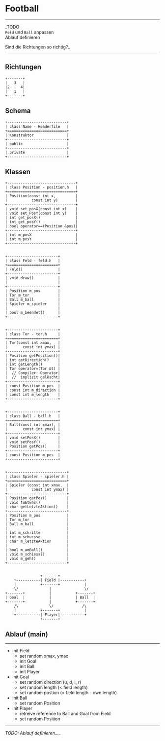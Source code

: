 # Football
---
_TODO:  
`Feld` und `Ball` anpassen  
Ablauf definieren  

Sind die Richtungen so richtig?_

---
## Richtungen
    +-------+
    |   3   |
    |2     4|
    |   1   |
    +-------+


## Schema
    +---------------------------+
    | class Name - Headerfile   |
    +===========================+
    | Konstruktor               |
    +---------------------------+
    | public                    |
    +---------------------------+
    | private                   |
    +---------------------------+


## Klassen

    +-------------------------------+
    | class Position - position.h   |
    +===============================+
    | Position(const int x,         |
    |           const int y)        |
    +-------------------------------+
    | void set_posX(const int x)    |
    | void set_PosY(const int y)    |
    | int get_posX()                |
    | int get_posY()                |
    | bool operator==(Position &pos)|
    +-------------------------------+
    | int m_posX                    |
    | int m_posY                    |
    +-------------------------------+


    +-----------------------+
    | class Feld - feld.h   |
    +=======================+
    | Feld()                |
    +-----------------------+
    | void draw()           |
    |                       |
    +-----------------------+
    | Position m_pos        |
    | Tor m_tor             |
    | Ball m_ball           |
    | Spieler m_spieler     |
    |                       |
    | bool m_beendet()      |
    +-----------------------+


    +-----------------------+
    | class Tor - tor.h     |
    +=======================+
    | Tor(const int xmax,   |
    |       const int ymax) |
    +-----------------------+
    | Position getPosition()|
    | int getDirection()    |
    | int getLength()       |
    | Tor operator=(Tor &t) |
    |  // Compiler: Operator|
    |  //  implizit gelöscht|
    +-----------------------+
    | const Position m_pos  |
    | const int m_direction |  
    | const int m_length    |
    +-----------------------+


    +-----------------------+
    | class Ball - ball.h   |
    +=======================+
    | Ball(const int xmax), |
    |       const int ymax) |
    +-----------------------+
    | void setPosX()        |
    | void setPosY()        |
    | Position getPos()     |
    +-----------------------+
    | const Position m_pos  |
    +-----------------------+


    +---------------------------+
    | class Spieler - spieler.h |
    +===========================+
    | Spieler (const int xmax,  |
    |           const int ymax) |
    +---------------------------+
    | Position getPos()         |
    | void tuEtwas()            |
    | char getLetzteAktion()    |
    +---------------------------+
    | Position m_pos            |
    | Tor m_tor                 |
    | Ball m_ball               |
    |                           |
    | int m_schritte            |
    | int m_schuesse            |
    | char m_letzteAktion       |
    |                           |
    | bool m_amBall()           |
    | void m_schiess()          |
    | void m_geh()              |
    +---------------------------+


                    +-------+
        +-----------| Field |-----------+
        |           +-------+           |
        \/              |               \/         
    +-------+           |           +-------+
    | Goal  |           |           | Ball  |
    +-------+           |           +-------+
        /\              \/             /\
        |           +-------+           |
        +-----------| Player|-----------+
                    +-------+


## Ablauf (main)
---
*   init Field
    -   set random xmax, ymax
    -   init Goal
    -   init Ball
    -   init Player
*   init Goal
    -   set random direction (u, d, l, r)
    -   set random length (< field length)
    -   set random postion (< field length - own length)
*   init Ball
    -   set random Position
*   init Player
    -   retreive reference to Ball and Goal from Field
    -   set random Position
---
_TODO: Ablauf definieren...__
